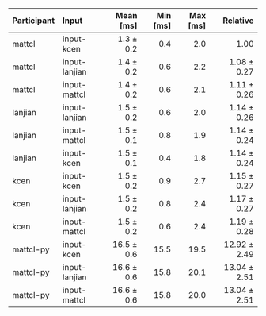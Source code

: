| Participant | Input | Mean [ms] | Min [ms] | Max [ms] | Relative |
|:---|:---|---:|---:|---:|---:|
| mattcl | input-kcen | 1.3 ± 0.2 | 0.4 | 2.0 | 1.00 |
| mattcl | input-lanjian | 1.4 ± 0.2 | 0.6 | 2.2 | 1.08 ± 0.27 |
| mattcl | input-mattcl | 1.4 ± 0.2 | 0.6 | 2.1 | 1.11 ± 0.26 |
| lanjian | input-lanjian | 1.5 ± 0.2 | 0.6 | 2.0 | 1.14 ± 0.26 |
| lanjian | input-mattcl | 1.5 ± 0.1 | 0.8 | 1.9 | 1.14 ± 0.24 |
| lanjian | input-kcen | 1.5 ± 0.1 | 0.4 | 1.8 | 1.14 ± 0.24 |
| kcen | input-kcen | 1.5 ± 0.2 | 0.9 | 2.7 | 1.15 ± 0.27 |
| kcen | input-lanjian | 1.5 ± 0.2 | 0.8 | 2.4 | 1.17 ± 0.27 |
| kcen | input-mattcl | 1.5 ± 0.2 | 0.6 | 2.4 | 1.19 ± 0.28 |
| mattcl-py | input-kcen | 16.5 ± 0.6 | 15.5 | 19.5 | 12.92 ± 2.49 |
| mattcl-py | input-lanjian | 16.6 ± 0.6 | 15.8 | 20.1 | 13.04 ± 2.51 |
| mattcl-py | input-mattcl | 16.6 ± 0.6 | 15.8 | 20.0 | 13.04 ± 2.51 |
